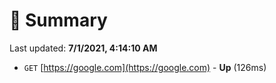 # 📖 Summary
Last updated: **7/1/2021, 4:14:10 AM**

- `GET` [https://google.com](https://google.com) - **Up** (126ms)
